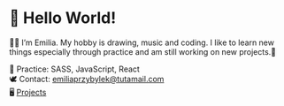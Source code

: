  <h1>👋 Hello World! </h1>
  <p>👩‍💻 I’m Emilia. My hobby is drawing, music and coding. I like to learn new things especially through practice and am still working on new projects.💎</p>
  
      
 📘 Practice: SASS, JavaScript, React<br>
 🕊 Contact: emiliaprzybylek@tutamail.com<br>
 🖥 <a href="https://github.com/EmiliaPrzybylek/My-projects">Projects</a>
 
<!---
EmiliaPrzybylek/EmiliaPrzybylek is a ✨ special ✨ repository because its `README.md` (this file) appears on your GitHub profile.
You can click the Preview link to take a look at your changes.
--->
